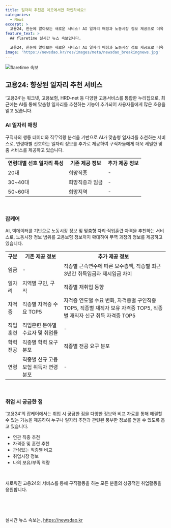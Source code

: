 ```yaml
---
title: 일자리 추천은 이곳에서만 확인하세요!
categories:
  - News
excerpt: >
  고용24, 한눈에 알아보는 새로운 서비스! AI 일자리 매칭과 노동시장 정보 제공으로 더욱 다채로워짐. 연령대별 선호 일자리 정보 추가, 이력서 작성만으로 정확도 상승. 노동시장 정보 범위 확대, 자격증, 훈련 추천으로 모두가 궁금해하는 정보 한 곳에서 해결. 구직활동 시 접속하여 풍부한 정보 얻어 가세요!
feature_text: >
  ## flaretime 실시간 뉴스 속보입니다.

  고용24, 한눈에 알아보는 새로운 서비스! AI 일자리 매칭과 노동시장 정보 제공으로 더욱 다채로워짐. 연령대별 선호 일자리 정보 추가, 이력서 작성만으로 정확도 상승. 노동시장 정보 범위 확대, 자격증, 훈련 추천으로 모두가 궁금해하는 정보 한 곳에서 해결. 구직활동 시 접속하여 풍부한 정보 얻어 가세요!
image: 'https://newsdao.kr/res/images/meta/newsdao_breakingnews.jpg'
---
```


<p><img src="https://newsdao.kr/res/images/meta/newsdao_breakingnews.jpg" alt="flaretime 속보" /></p>

<h2 data-ke-size="size26">고용24: 향상된 일자리 추천 서비스</h2>

<p data-ke-size="size16">‘고용24’는 워크넷, 고용보험, HRD-net 등 다양한 고용서비스를 통합한 누리집으로, 최근에는 AI를 통해 맞춤형 일자리를 추천하는 기능이 추가되어 사용자들에게 많은 호응을 얻고 있습니다.</p>

<h3>AI 일자리 매칭</h3>

<p data-ke-size="size16">구직자의 행동 데이터와 직무역량 분석을 기반으로 AI가 맞춤형 일자리를 추천하는 서비스로, 연령대별 선호하는 일자리 정보를 추가로 제공하여 구직자들에게 더욱 세밀한 맞춤 서비스를 제공하고 있습니다.</p>

<table>
    <tr>
        <td style="text-align: center; height: 17px;"><b>연령대별 선호 일자리 특성</b></td>
        <td style="text-align: center; height: 17px;"><b>기존 제공 정보</b></td>
        <td style="text-align: center; height: 17px;"><b>추가 제공 정보</b></td>
    </tr>
    <tr>
        <td style="text-align: left; height: 17px;">20대</td>
        <td style="text-align: left; height: 17px;">희망직종</td>
        <td style="text-align: left; height: 17px;">-</td>
    </tr>
    <tr>
        <td style="text-align: left; height: 17px;">30~40대</td>
        <td style="text-align: left; height: 17px;">희망직종과 임금</td>
        <td style="text-align: left; height: 17px;">-</td>
    </tr>
    <tr>
        <td style="text-align: left; height: 17px;">50~60대</td>
        <td style="text-align: left; height: 17px;">희망지역</td>
        <td style="text-align: left; height: 17px;">-</td>
    </tr>
</table>

<p data-ke-size="size16">&nbsp;</p>

<h3>잡케어</h3>

<p data-ke-size="size16">AI, 빅데이터를 기반으로 노동시장 정보 및 맞춤형 자리·직업훈련·자격을 추천하는 서비스로, 노동시장 정보 범위를 고용보험 정보까지 확대하여 무역 과정의 정보를 제공하고 있습니다.</p>

<table>
    <tr>
        <td style="text-align: center; height: 17px;"><b>구분</b></td>
        <td style="text-align: center; height: 17px;"><b>기존 제공 정보</b></td>
        <td style="text-align: center; height: 17px;"><b>추가 제공 정보</b></td>
    </tr>
    <tr>
        <td style="text-align: left; height: 17px;">임금</td>
        <td style="text-align: left; height: 17px;">-</td>
        <td style="text-align: left; height: 17px;">직종별 근속연수에 따른 보수총액, 직종별 최근 3년간 취득임금과 제시임금 차이</td>
    </tr>
    <tr>
        <td style="text-align: left; height: 17px;">일자리</td>
        <td style="text-align: left; height: 17px;">지역별 구인, 구직</td>
        <td style="text-align: left; height: 17px;">직종별 재취업 동향</td>
    </tr>
    <tr>
        <td style="text-align: left; height: 17px;">자격증</td>
        <td style="text-align: left; height: 17px;">직종별 자격증 수요 TOP5</td>
        <td style="text-align: left; height: 17px;">자격증 연도별 수요 변화, 자격증별 구인직종 TOP5, 직종별 재직자 보유 자격증 TOP5, 직종별 재직자 신규 취득 자격증 TOP5</td>
    </tr>
    <tr>
        <td style="text-align: left; height: 17px;">직업훈련</td>
        <td style="text-align: left; height: 17px;">직업훈련 분야별 수료자 및 취업률</td>
        <td style="text-align: left; height: 17px;">-</td>
    </tr>
    <tr>
        <td style="text-align: left; height: 17px;">학력전공</td>
        <td style="text-align: left; height: 17px;">직종별 학력 요구 분포</td>
        <td style="text-align: left; height: 17px;">직종별 전공 요구 분포</td>
    </tr>
    <tr>
        <td style="text-align: left; height: 17px;">연령</td>
        <td style="text-align: left; height: 17px;">직종별 신규 고용보험 취득자 연령분포</td>
        <td style="text-align: left; height: 17px;">-</td>
    </tr>
</table>

<p data-ke-size="size16">&nbsp;</p>

<h3>취업 시 궁금한 점</h3>

<p data-ke-size="size16">‘고용24’의 잡케어에서는 취업 시 궁금한 점을 다양한 정보와 비교 자료를 통해 해결할 수 있는 기능을 제공하여 누구나 일자리 추천과 관련된 풍부한 정보를 얻을 수 있도록 돕고 있습니다.</p>

<ul>
    <li>연관 직종 추천</li>
    <li>자격증 및 훈련 추천</li>
    <li>관심있는 직종별 비교</li>
    <li>취업시장 정보</li>
    <li>나의 보유/부족 역량</li>
</ul>

<p data-ke-size="size16">&nbsp;</p>

<p data-ke-size="size16">새로워진 고용24의 서비스를 통해 구직활동을 하는 모든 분들의 성공적인 취업활동을 응원합니다.</p>

<p data-ke-size="size16">&nbsp;</p>

<p data-ke-size="size16">&nbsp;</p>
실시간 뉴스 속보는, <a href="https://newsdao.kr" rel="dofollow">https://newsdao.kr</a>


